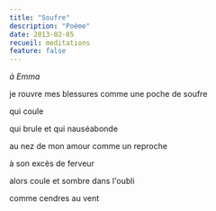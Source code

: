 ```yaml
---
title: "Soufre"
description: "Poème"
date: 2013-02-05
recueil: meditations
feature: false
---
```


*à Emma*

je rouvre mes blessures
comme une poche de soufre

qui coule

qui brule
et qui nauséabonde

au nez de mon amour
comme un reproche

à son excès de ferveur

alors coule
et sombre dans l'oubli

comme cendres au vent
